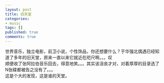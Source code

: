 ```yaml
---
layout: post
title: 旧天堂
categories:
- music
tags: []
published: true
comments: true
---
```

<p>世界音乐，独立电影，前卫小说，个性饰品，你还想要什么？于华强北偶遇已经知道了多年的旧天堂，原来一直以来它就近在咫尺啊。。。叹<br />顺便收了张阿拉伯音乐回去，得意地笑。。。其实该沮丧才对，对着厚厚的目录选了N张碟都被告之没有了。。。<br />这是个大的发现，这是谁的天堂。</p>
